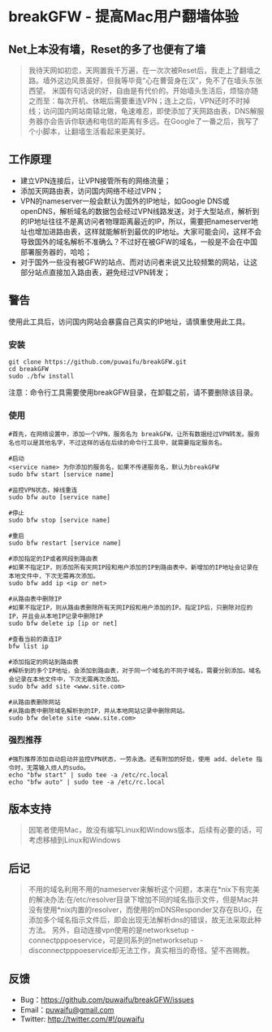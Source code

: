 breakGFW - 提高Mac用户翻墙体验
===


 Net上本没有墙，Reset的多了也便有了墙
---
>我待天网如初恋，天网置我千万遍，在一次次被Reset后，我走上了翻墙之路。墙外这边风景虽好，但我等毕竟“心在曹营身在汉”，免不了在墙头东张西望。
>米国有句话说的好，自由是有代价的。开始墙头生活后，烦恼亦随之而至：每次开机、休眠后需要重连VPN；连上之后，VPN还时不时掉线；访问国内网站南辕北辙，龟速难忍，即使添加了天网路由表，DNS解服务器亦会告诉你联通和电信的距离有多远。在Google了一番之后，我写了个小脚本，让翻墙生活看起来更美好。


工作原理
---
  - 建立VPN连接后，让VPN接管所有的网络流量；
  - 添加天网路由表，访问国内网络不经过VPN；
  - VPN的nameserver一般会默认为国外的IP地址，如Google DNS或openDNS，解析域名的数据包会经过VPN线路发送，对于大型站点，解析到的IP地址往往不是离访问者物理距离最近的IP，所以，需要把nameserver地址也增加进路由表，这样就能解析到最优的IP地址。大家可能会问，这样不会导致国外的域名解析不准确么？不过好在被GFW的域名，一般是不会在中国部署服务器的，哈哈；
  - 对于国外一些没有被GFW的站点、而对访问者来说又比较频繁的网站，让这部分站点直接加入路由表，避免经过VPN转发；


 警告
---
使用此工具后，访问国内网站会暴露自己真实的IP地址，请慎重使用此工具。


### 安装
    git clone https://github.com/puwaifu/breakGFW.git
    cd breakGFW
    sudo ./bfw install
注意：命令行工具需要使用breakGFW目录，在卸载之前，请不要删除该目录。


### 使用

    #首先，在网络设置中，添加一个VPN，服务名为 breakGFW，让所有数据经过VPN转发。服务名也可以是其他名字，不过这样的话在后续的命令行工具中，就需要指定服务名。

    #启动
    <service name> 为你添加的服务名，如果不传递服务名，默认为breakGFW
    sudo bfw start [service name]

    #监控VPN状态，掉线重连
    sudo bfw auto [service name]

    #停止
    sudo bfw stop [service name]

    #重启
    sudo bfw restart [service name]

    #添加指定的IP或者网段到路由表
    #如果不指定IP，则添加所有天网IP段和用户添加的IP到路由表中。新增加的IP地址会记录在本地文件中，下次无需再次添加。
    sudo bfw add ip <ip or net>

    #从路由表中删除IP
    #如果不指定IP，则从路由表删除所有天网IP段和用户添加的IP。指定IP后，只删除对应的IP，并且会从本地IP记录中删除IP
    sudo bfw delete ip [ip or net]

    #查看当前的直连IP
    bfw list ip

    #添加指定的网站到路由表
    #解析到的多个IP地址，会添加到路由表，对于同一个域名的不同子域名，需要分别添加。域名会记录在本地文件中，下次无需再次添加。
    sudo bfw add site <www.site.com>

    #从路由表删除网站
    #从路由表中删除域名解析到的IP，并从本地网站记录中删除网站。
    sudo bfw delete site <www.site.com>

### 强烈推荐

    #强烈推荐添加自动启动并监控VPN状态，一劳永逸。还有附加的好处，使用 add、delete 指令时，无需输入烦人的sudo。
    echo "bfw start" | sudo tee -a /etc/rc.local
    echo "bfw auto" | sudo tee -a /etc/rc.local


版本支持
---
>因笔者使用Mac，故没有编写Linux和Windows版本，后续有必要的话，可考虑移植到Linux和Windows

后记
---
>不用的域名利用不用的nameserver来解析这个问题，本来在\*nix下有完美的解决办法:在/etc/resolver目录下增加不同的域名指示文件，但是Mac并没有使用\*nix内置的resolver，而使用的mDNSResponder又存在BUG，在添加多个域名指示文件后，即会出现无法解析dns的错误，故无法采取此种方法。
>另外，自动连接vpn使用的是networksetup -connectpppoeservice，可是同系列的networksetup -disconnectpppoeservice却无法工作，真实相当的奇怪。望不吝赐教。

反馈
---
 - Bug：<https://github.com/puwaifu/breakGFW/issues>
 - Email：<puwaifu@gmail.com>
 - Twitter: <http://twitter.com/#!/puwaifu>